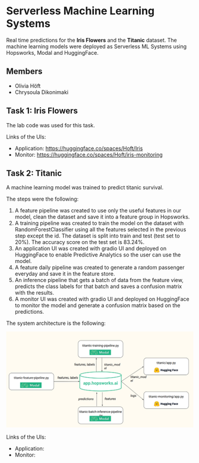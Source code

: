 #  Serverless Machine Learning Systems 
Real time predictions for the **Iris Flowers** and the **Titanic** dataset. The machine learning models were deployed as Serverless ML Systems using Hopsworks, Modal and HuggingFace.


## Members 
* Olivia Höft 
* Chrysoula Dikonimaki

## Task 1: Iris Flowers

The lab code was used for this task.

Links of the UIs:
* Application: https://huggingface.co/spaces/Hoft/Iris
* Monitor: https://huggingface.co/spaces/Hoft/iris-monitoring

## Task 2: Titanic 
A machine learning model was trained to predict titanic survival.

The steps were the following:
1. A feature pipeline was created to use only the useful features in our model, clean the dataset and save it into a feature group in Hopsworks.
2. A training pipeline was created to train the model on the dataset with RandomForestClassifier using all the features selected in the previous step except the id. The dataset is split into train and test (test set to 20%). The accuracy score on the test set is 83.24%.
3. An application UI was created with gradio UI and deployed on HuggingFace to enable Predictive Analytics so the user can use the model.
4. A feature daily pipeline was created to generate a random passenger everyday and save it in the feature store.
5. An inference pipeline that gets a batch of data from the feature view, predicts the class labels for that batch and saves a confusion matrix with the results. 
6. A monitor UI was created with gradio UI and deployed on HuggingFace to monitor the model and generate a confusion matrix based on the predictions.

The system architecture is the following: 

<img src="./images/system.png" alt="drawing" width="700"/>

Links of the UIs:
* Application: 
* Monitor: 
